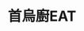 ---
title: "首烏廚EAT"
description: "首烏廚EAT"
layout: shop
keywords:
  - 美食競賽
  - 台灣美食
  - 美食精選
datePublished: "2025-06-30"
dateModified: "2025-07-03"
city: "新竹縣"
district: "竹北市"
address: "新竹縣竹北市成功二街31號"
phone: "036688609"
geo: "24.820187283396464, 121.02329568987837"
google_map: "https://maps.app.goo.gl/xk4nBoghWkthcgor6"
footinder: "https://footinder.com.tw/%E6%96%B0%E7%AB%B9%E7%B8%A3%E7%AB%B9%E5%8C%97%E5%B8%82/127911/"
official: "https://www.facebook.com/profile.php?id=100064184345026"
award:
  - name: "500盤"
    year: "2024"
    entries:
      - dishes:
          - "酸菜炒飯"

---